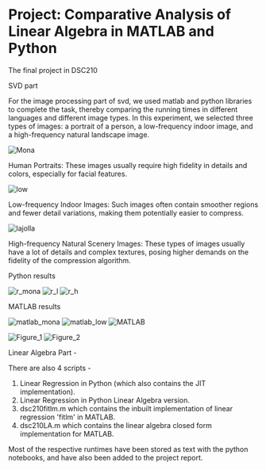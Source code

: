 # Project: Comparative Analysis of Linear Algebra in MATLAB and Python
The final project in DSC210


SVD part

For the image processing part of svd, we used matlab and python libraries to complete the task, thereby comparing the running times in different languages ​​and different image types.
In this experiment, we selected three types of images: a portrait of a person, a low-frequency indoor image, and a high-frequency natural landscape image.

![Mona](https://github.com/Igotoschoolbybye/DSC210_project/assets/87763340/47ce6201-b210-4cb1-8be8-086015235abc)

Human Portraits: These images usually require high fidelity in details and colors, especially for facial features.

![low](https://github.com/Igotoschoolbybye/DSC210_project/assets/87763340/885fda6d-dee1-4dbb-b4ab-f63916e8072e)

Low-frequency Indoor Images: Such images often contain smoother regions and fewer detail variations, making them potentially easier to compress.

![lajolla](https://github.com/Igotoschoolbybye/DSC210_project/assets/87763340/296a71c4-add2-4303-b989-0595f1a094de)

High-frequency Natural Scenery Images: These types of images usually have a lot of details and complex textures, posing higher demands on the fidelity of the compression algorithm.

Python results

![r_mona](https://github.com/Igotoschoolbybye/DSC210_project/assets/87763340/4492f1cb-263f-4687-9905-2019bceb0d06)
![r_l](https://github.com/Igotoschoolbybye/DSC210_project/assets/87763340/3ed7cd27-1152-4cbd-ba5c-568b80be3865)
![r_h](https://github.com/Igotoschoolbybye/DSC210_project/assets/87763340/079cddc1-08dd-4d4a-925d-4316f90aae61)

MATLAB results

![matlab_mona](https://github.com/Igotoschoolbybye/DSC210_project/assets/87763340/94148111-64d2-47b3-b16b-25b7ec342599)
![matlab_low](https://github.com/Igotoschoolbybye/DSC210_project/assets/87763340/9f718ada-3c86-4dd5-aaf8-814e549e2826)
![MATLAB](https://github.com/Igotoschoolbybye/DSC210_project/assets/87763340/5ee7bac4-e294-4126-ba7c-b65783d1384d)

![Figure_1](https://github.com/Igotoschoolbybye/DSC210_project/assets/87763340/5b36225c-f0ee-4115-af19-ef9bef2913ce)
![Figure_2](https://github.com/Igotoschoolbybye/DSC210_project/assets/87763340/0af6e9b5-0500-4d6f-9d6f-e7be641e6e79)

Linear Algebra Part - 

There are also 4 scripts -
1. Linear Regression in Python (which also contains the JIT implementation).
2. Linear Regression in Python Linear Algebra version.
3. dsc210fitlm.m which contains the inbuilt implementation of linear regression 'fitlm' in MATLAB.
4. dsc210LA.m which contains the linear algebra closed form implementation for MATLAB.

Most of the respective runtimes have been stored as text with the python notebooks, and have also been added to the project report.
